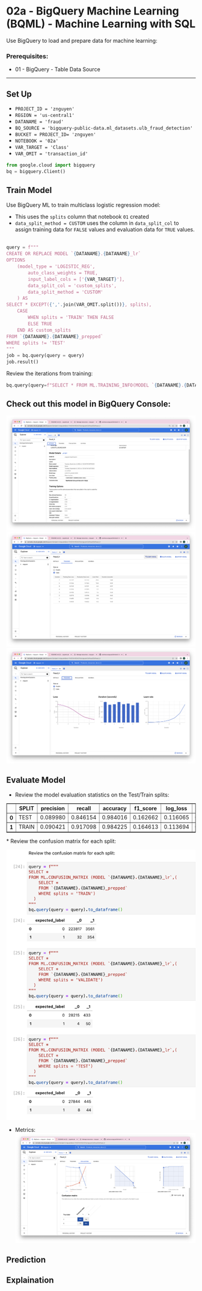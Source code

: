 # 02a - BigQuery Machine Learning (BQML) - Machine Learning with SQL
Use BigQuery to load and prepare data for machine learning:

### Prerequisites:
-  01 - BigQuery - Table Data Source
---


## Set Up
* `PROJECT_ID = 'znguyen'`
* `REGION = 'us-central1'`
* `DATANAME = 'fraud'`
* `BQ_SOURCE = 'bigquery-public-data.ml_datasets.ulb_fraud_detection'`
* `BUCKET = PROJECT_ID= 'znguyen'`
* `NOTEBOOK = '02a'`
* `VAR_TARGET = 'Class'`
* `VAR_OMIT = 'transaction_id'`

```python
from google.cloud import bigquery
bq = bigquery.Client()
```

## Train Model
Use BigQuery ML to train multiclass logistic regression model:
- This uses the `splits` column that notebook `01` created
- `data_split_method = CUSTOM` uses the column in `data_split_col` to assign training data for `FALSE` values and evaluation data for `TRUE` values.


```python

query = f"""
CREATE OR REPLACE MODEL `{DATANAME}.{DATANAME}_lr`
OPTIONS
    (model_type = 'LOGISTIC_REG',
        auto_class_weights = TRUE,
        input_label_cols = ['{VAR_TARGET}'],
        data_split_col = 'custom_splits',
        data_split_method = 'CUSTOM'
    ) AS
SELECT * EXCEPT({','.join(VAR_OMIT.split())}, splits),
    CASE
        WHEN splits = 'TRAIN' THEN FALSE
        ELSE TRUE
    END AS custom_splits
FROM `{DATANAME}.{DATANAME}_prepped`
WHERE splits != 'TEST'
"""
job = bq.query(query = query)
job.result()
```
Review the iterations from training:
```python
bq.query(query=f"SELECT * FROM ML.TRAINING_INFO(MODEL `{DATANAME}.{DATANAME}_lr`) ORDER BY iteration").to_dataframe()
```
## Check out this model in BigQuery Console:
![](img/1.png)
![](img/3.png)
![](img/2.png)
## Evaluate Model
* Review the model evaluation statistics on the Test/Train splits:
<table class="dataframe" border="1">
<thead>
<tr>
<th>&nbsp;</th>
<th>SPLIT</th>
<th>precision</th>
<th>recall</th>
<th>accuracy</th>
<th>f1_score</th>
<th>log_loss</th>
<th>roc_auc</th>
</tr>
</thead>
<tbody>
<tr>
<th>0</th>
<td>TEST</td>
<td>0.089980</td>
<td>0.846154</td>
<td>0.984016</td>
<td>0.162662</td>
<td>0.116065</td>
<td>0.962698</td>
</tr>
<tr>
<th>1</th>
<td>TRAIN</td>
<td>0.090421</td>
<td>0.917098</td>
<td>0.984225</td>
<td>0.164613</td>
<td>0.113694</td>
<td>0.988070</td>
</tr>
</tbody>
</table>
* Review the confusion matrix for each split:

![](img/6.png)

* Metrics:
![](img/5.png)
## Prediction


## Explaination
